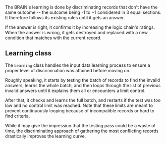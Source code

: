 The BRAIN's learning is done by discriminating records that don't have the same outcome -- the outcome being -1 to +1 considered in 3 equal sections.  It therefore follows its existing rules until it gets an answer.  

If the answer is right, it confirms it by increasing the logic chain's ratings.  When the answer is wrong, it gets destroyed and replaced with a new condition that matches with the current record.

## Learning class

The `Learning` class handles the input data learning process to ensure a proper level of discrimination was attained before moving on.

Roughly speaking, it starts by testing the batch of records to find the invalid answers, learns the whole batch, and then loops through the list of previous invalid answers until it explains them all or encounters a limit control.

After that, it checks and learns the full batch, and restarts if the test was too low and no control limit was reached.  Note that these limits are meant to prevent continuously looping because of incompatible records or hard to find criteria.

While it may give the impression that the testing pass could be a waste of time, the discriminating approach of gathering the most conflicting records drastically improves the learning curve.
